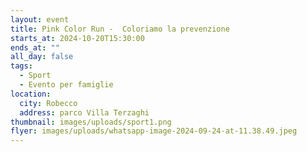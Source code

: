 ```yaml
---
layout: event
title: Pink Color Run -  Coloriamo la prevenzione
starts_at: 2024-10-20T15:30:00
ends_at: ""
all_day: false
tags:
  - Sport
  - Evento per famiglie
location:
  city: Robecco
  address: parco Villa Terzaghi
thumbnail: images/uploads/sport1.png
flyer: images/uploads/whatsapp-image-2024-09-24-at-11.38.49.jpeg
---
```

